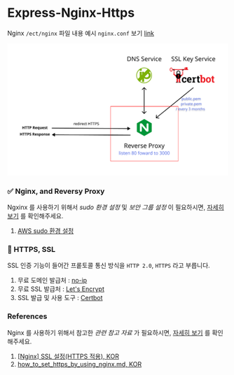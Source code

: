 # Express-Nginx-Https

Nginx `/ect/nginx` 파일 내용 예시 `nginx.conf` 보기 [link](./nginx.conf)

![](./Logic.png)

### ✅ Nginx, and Reversy Proxy

Ngxinx 를 사용하기 위해서 _sudo 환경 설정_ 및 _보안 그룹 설정_ 이 필요하시면, [자세히 보기](./origin/README.md) 를 확인해주세요.

1. [AWS sudo 환경 설정](./aws.set.md)

### 🔧 HTTPS, SSL

SSL 인증 기능이 들어간 프롵토콜 통신 방식을 `HTTP 2.0`, `HTTPS` 라고 부릅니다.

1. 무료 도메인 발급처 : [no-ip](https://www.noip.com/login?ref_url=console)
2. 무료 SSL 발급처 : [Let's Encrypt](https://letsencrypt.org/ko/)
3. SSL 발급 및 사용 도구 : [Certbot](https://certbot.eff.org/)

### References

Nginx 를 사용하기 위해서 참고한 _관련 참고 자료_ 가 필요하시면, [자세히 보기](./origin/README.md) 를 확인해주세요.

1. [[Nginx] SSL 설정(HTTPS 적용), KOR](https://narup.tistory.com/240#--%--nginx-conf)
2. [how_to_set_https_by_using_nginx.md, KOR](https://gist.github.com/woorim960/dda0bc85599f61a025bb8ac471dfaf7a)